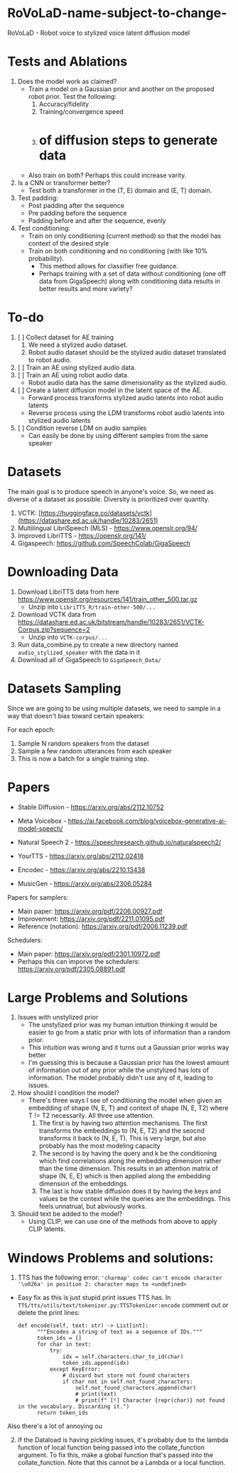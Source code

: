 # RoVoLaD-name-subject-to-change-
RoVoLaD - Robot voice to stylized voice latent diffusion model


# Tests and Ablations
1. Does the model work as claimed?
    - Train a model on a Gaussian prior and another on the proposed robot prior. Test the following:
        1. Accuracy/fidelity
        2. Training/convergence speed
        3. # of diffusion steps to generate data
    - Also train on both? Perhaps this could increase varity.
2. Is a CNN or transformer better?
    - Test both a transformer in the (T, E) domain and (E, T) domain.
3. Test padding:
    - Post padding after the sequence
    - Pre padding before the sequence
    - Padding before and after the sequence, evenly
4. Test conditioning:
    - Train on only conditioning (current method) so that the model has context of the desired style
    - Train on both conditioning and no conditioning (with like 10% probability).
        - This method allows for classifier free guidance.
        - Perhaps training with a set of data without conditioning (one off data from GigaSpeech) along
          with conditioning data results in better results and more variety?


# To-do
1. [ ] Collect dataset for AE training
    1. We need a stylized audio dataset.
    2. Robot audio dataset should be the stylized audio dataset translated to robot audio.
1. [ ] Train an AE using stylized audio data.
2. [ ] Train an AE using robot audio data.
    - Robot audio data has the same dimensionality as the stylized audio.
3. [ ] Create a latent diffusion model in the latent space of the AE.
    - Forward process transforms stylized audio latents into robot audio latents
    - Reverse process using the LDM transforms robot audio latents into stylized audio latents
4. [ ] Condition reverse LDM on audio samples
    - Can easily be done by using different samples from the same speaker


# Datasets
The main goal is to produce speech in anyone's voice. So, we need as diverse of a dataset as possible. Diversity is prioritized over quantity.
1. VCTK: [https://huggingface.co/datasets/vctk](https://datashare.ed.ac.uk/handle/10283/2651)
2. Multilingual LibriSpeech (MLS) - https://www.openslr.org/94/
3. Improved LibriTTS - https://openslr.org/141/
4. Gigaspeech: https://github.com/SpeechColab/GigaSpeech

# Downloading Data
1. Download LibriTTS data from here https://www.openslr.org/resources/141/train_other_500.tar.gz
   - Unzip into `LibriTTS_R/train-other-500/...`
2. Download VCTK data from https://datashare.ed.ac.uk/bitstream/handle/10283/2651/VCTK-Corpus.zip?sequence=2
   - Unzip into `VCTK-corpus/...`
3. Run data_combine.py to create a new directory named `audio_stylized_speaker` with the data in it
4. Download all of GigaSpeech to `GigaSpeech_Data/`

# Datasets Sampling
Since we are going to be using multiple datasets, we need to sample in a way that doesn't bias toward certain speakers:

For each epoch:
1. Sample N random speakers from the dataset
2. Sample a few random utterances from each speaker
3. This is now a batch for a single training step.

# Papers
- Stable Diffusion - https://arxiv.org/abs/2112.10752
- Meta Voicebox - https://ai.facebook.com/blog/voicebox-generative-ai-model-speech/
- Natural Speech 2 - https://speechresearch.github.io/naturalspeech2/
- YourTTS - https://arxiv.org/abs/2112.02418

- Encodec - https://arxiv.org/abs/2210.13438
- MusicGen - https://arxiv.org/abs/2306.05284

Papers for samplers:
- Main paper: https://arxiv.org/pdf/2206.00927.pdf
- Improvement: https://arxiv.org/pdf/2211.01095.pdf
- Reference (notation): https://arxiv.org/pdf/2006.11239.pdf

Schedulers:
- Main paper: https://arxiv.org/pdf/2301.10972.pdf
- Perhaps this can imporve the schedulers: https://arxiv.org/pdf/2305.08891.pdf






# Large Problems and Solutions
1. Issues with unstylized prior
    - The unstylized prior was my human intuition thinking it would be easier to go from a static prior with
      lots of information than a random prior.
    - This intuition was wrong and it turns out a Gaussian prior works way better
    - I'm guessing this is because a Gaussian prior has the lowest amount of information out of
      any prior while the unstylized has lots of information. The model probably didn't use
      any of it, leading to issues.
2. How should I condition the model?
    - There's three ways I see of conditioning the model when given an embedding of shape (N, E, T) and
      context of shape (N, E, T2) where T != T2 necessarily. All three use attention.
        1. The first is by having two attention mechanisms. The first transforms the embeddings to
           (N, E, T2) and the seocnd transforms it back to (N, E, T). This is very large, but
           also probably has the most modeling capacity
        2. The second is by having the query and k be the conditioning which find correlations
           along the embedding dimension rather than the time dimension. This results in an attention
           matrix of shape (N, E, E) which is then applied along the embedding dimension of the embeddings.
        3. The last is how stable diffusion does it by having the keys and values be the context
           while the queries are the embeddings. This feels unnatrual, but abviously works.
3. Should text be added to the model?
    - Using CLIP, we can use one of the methods from above to apply CLIP latents.







# Windows Problems and solutions:
1. TTS has the following error:
   `'charmap' codec can't encode character '\u026a' in position 2: character maps to <undefined>`
- Easy fix as this is just stupid print issues TTS has. In `TTS/tts/utils/text/tokenizer.py:TTSTokenizer:encode` comment out or delete the print lines:
  ```
  def encode(self, text: str) -> List[int]:
        """Encodes a string of text as a sequence of IDs."""
        token_ids = []
        for char in text:
            try:
                idx = self.characters.char_to_id(char)
                token_ids.append(idx)
            except KeyError:
                # discard but store not found characters
                if char not in self.not_found_characters:
                    self.not_found_characters.append(char)
                    # print(text)
                    # print(f" [!] Character {repr(char)} not found in the vocabulary. Discarding it.")
        return token_ids
  ```
 
 Also there's a lot of annoying ou

2. If the Dataload is having pickling issues, it's probably due to the lambda function of local function being passed into the collate_function argument. To fix this, make a global function that's passed into the collate_function. Note that this cannot be a Lambda or a local function.
